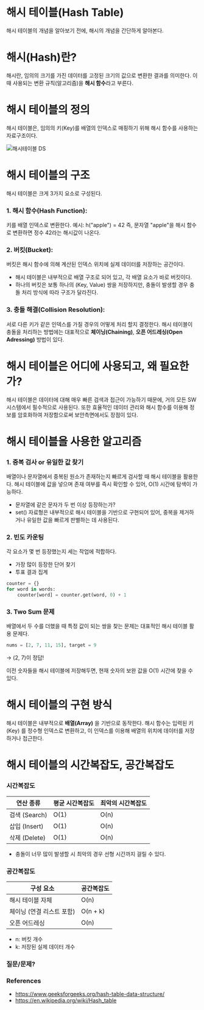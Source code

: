 # 해시 테이블(Hash Table)

해시 테이블의 개념을 알아보기 전에, 해시의 개념을 간단하게 알아본다.

# 해시(Hash)란?

해시란, 임의의 크기를 가진 데이터를 고정된 크기의 값으로 변환한 결과를 의미한다. 이때 사용되는 변환 규칙(알고리즘)을 **해시 함수**라고 부른다.

# 해시 테이블의 정의

해시 테이블은, 임의의 키(Key)를 배열의 인덱스로 매핑하기 위해 해시 함수를 사용하는 자료구조이다.

![해시테이블 DS](../assets/key_based_algo/Hash_Table/hashtable_structure.png)

# 해시 테이블의 구조

해시 테이블은 크게 3가지 요소로 구성된다.

### 1. **해시 함수(Hash Function)**:

키를 배열 인덱스로 변환한다.
예시: h("apple") = 42
즉, 문자열 "apple"을 해시 함수로 변환하면 정수 42라는 해시값이 나온다.

### 2. **버킷(Bucket)**:

버킷은 해시 함수에 의해 계산된 인덱스 위치에 실제 데이터를 저장하는 공간이다.

- 해시 테이블은 내부적으로 배열 구조로 되어 있고, 각 배열 요소가 바로 버킷이다.
- 하나의 버킷은 보통 하나의 (Key, Value) 쌍을 저장하지만, 충돌이 발생할 경우 충돌 처리 방식에 따라 구조가 달라진다.

### 3. **충돌 해결(Collision Resolution)**:

서로 다른 키가 같은 인덱스를 가질 경우의 어떻게 처리 할지 결정한다. 해시 테이블이 충돌을 처리하는 방법에는 대표적으로 **체이닝(Chaining)**, **오픈 어드레싱(Open Adressing)** 방법이 있다.

# 해시 테이블은 어디에 사용되고, 왜 필요한가?

해시 테이블은 데이터에 대해 매우 빠른 검색과 접근이 가능하기 때문에, 거의 모든 SW 시스템에서 필수적으로 사용된다.
또한 효율적인 데이터 관리와 해시 함수를 이용해 정보를 암호화하여 저장함으로써 보안측면에서도 장점이 있다.

# 해시 테이블을 사용한 알고리즘

### 1. **중복 검사 or 유일한 값 찾기**

배열이나 문자열에서 중복된 원소가 존재하는지 빠르게 검사할 때 해시 테이블을 활용한다. 해시 테이블에 값을 넣으며 존재 여부를 즉시 확인할 수 있어, O(1) 시간에 탐색이 가능하다.

- 문자열에 같은 문자가 두 번 이상 등장하는가?
- set() 자료형은 내부적으로 해시 테이블을 기반으로 구현되어 있어,
  중복을 제거하거나 유일한 값을 빠르게 판별하는 데 사용된다.

### 2. **빈도 카운팅**

각 요소가 몇 번 등장했는지 세는 작업에 적합하다.

- 가장 많이 등장한 단어 찾기
- 투표 결과 집계

```python
counter = {}
for word in words:
    counter[word] = counter.get(word, 0) + 1
```

### 3. **Two Sum 문제**

배열에서 두 수를 더했을 때 특정 값이 되는 쌍을 찾는 문제는 대표적인 해시 테이블 활용 문제다.

```python
nums = [2, 7, 11, 15], target = 9
```

→ (2, 7)이 정답!

이전 숫자들을 해시 테이블에 저장해두면, 현재 숫자의 보완 값을 O(1) 시간에 찾을 수 있다.


# 해시 테이블의 구현 방식

해시 테이블은 내부적으로 **배열(Array)** 을 기반으로 동작한다.
해시 함수는 입력된 키(Key) 를 정수형 인덱스로 변환하고, 이 인덱스를 이용해 배열의 위치에 데이터를 저장하거나 접근한다.

<!--
그런데, 여기서 **충돌 해결 전략**에 따라 배열 활용 방식이 달라진다.
이번 장에서는 대표적인 두가지 방법에 대해서만 설명한다.

### **1.체이닝(Chaining)**:

!['체이닝 이미지'](../assets/key_based_algo/Hash_Table/hashtable_chaining.png)

체이닝 기법은 같은 인덱스에 여러 데이터를 저장할 수 있도록, 해당 버킷에 연결 리스트를 두는 방법이다.체이닝은 구현이 간단하고 삭제 연산이 유리하다.

**간단 예시**

```python
table = [[] for _ in range(8)]

def h(k): return k % 8

table[h(10)].append(("A", 10))  # 10 % 8 = 2 → table[2]
table[h(18)].append(("B", 18))  # 18 % 8 = 2 → table[2] 충돌 → 리스트에 추가
```

**결과구조**

```python
table = [
    [],        # index 0
    [],        # index 1
    [("A", 10), ("B", 18)],  # index 2 → 충돌난 값들이 리스트로 연결됨
    [], [], [], [], []
]
```

### **2.오픈 어드레싱(Open Addressing)**:

!['Openadd 이미지'](../assets/key_based_algo/Hash_Table/hashtable_openadd.png)

충돌이 발생하면, 다른 빈 버킷을 찾아 이동하여 저장한다. 모든 데이터는 '해시 테이블 내부'에 저장되는 점이 체이닝과 다른 점이다.
오픈 어드레싱 방법은, 저장 공간이 한정되어 있기 때문에 해시 테이블에 데이터가 많이 차 있는 경우 성능이 급격히 저하될 수 있다.

충돌 해결을 위한 방식으로는 다음과 같은 기법들이 있다:

### **2-1.선형 탐사**:

!['선형탐사 이미지'](../assets/key_based_algo/Hash_Table/lenear_probing.webp)

선형탐사는 가장 기본적인 충돌해결기법으로, 위에서 설명한 기본적인 동작방식이다. 바로 다음 칸부터 차례대로 탐색한다.

예시:

```python
table = [None] * 8
def h(k): return k % 8

# 10 → 2번 칸
# 18 → 2번 충돌 → 3번 빈칸 사용
table[h(10)] = "A"     # table[2] = "A"
table[(h(18)+1) % 8] = "B"   # table[3] = "B"
```

### **2-2.제곱 탐사**:

!['제곱탐사 이미지'](../assets/key_based_algo/Hash_Table/quad_probing.png)

곱탐사는 말 그대로 제곱 간격으로 간격을 점점 넓혀가며 탐색한다. 선형탐사에 비해 더 폭넓게 탐사하기 때문에 탐색과 삭제에 효율적일 수 있다.

### **2-3.더블 해싱**:

!['이중 해싱 이미지'](../assets/key_based_algo/Hash_Table/doublehashfunction.png)

해시 충돌이 발생했을 때, 두 번째 해시 함수를 이용해 탐색 간격을 계산하고 그 간격만큼 떨어진 버킷에 저장한다.

예시:

```python
버킷 수 = 13 # Mod 13

R = 7 # 보조 해시용 소수

#해시 함수 정의:
Hash1(key) = key % 13

Hash2(key) = 7 - (key % 7)

Hash1(36) = 36 % 13 = 10   #10번인덱스에 저장 (충돌 X)

Hash1(10) = 10 % 13 = 10 # 충돌 발생!

Hash2(10) = 7 - (10 % 7) = 4  # 더블해싱으로 충돌 해결 

```
-->

# 해시 테이블의 시간복잡도, 공간복잡도

### 시간복잡도


| 연산 종류     | 평균 시간복잡도 | 최악의 시간복잡도 |
| --------------- | ----------------- | ------------------- |
| 검색 (Search) | O(1)            | O(n)              |
| 삽입 (Insert) | O(1)            | O(n)              |
| 삭제 (Delete) | O(1)            | O(n)              |

- 충돌이 너무 많이 발생할 시 최악의 경우 선형 시간까지 걸릴 수 있다.

### 공간복잡도


| 구성 요소                 | 공간복잡도 |
| --------------------------- | ------------ |
| 해시 테이블 자체          | O(n)       |
| 체이닝 (연결 리스트 포함) | O(n + k)   |
| 오픈 어드레싱             | O(n)       |

- n: 버킷 개수
- k: 저장된 실제 데이터 개수

### 질문/문제?

### References

- https://www.geeksforgeeks.org/hash-table-data-structure/
- https://en.wikipedia.org/wiki/Hash_table
